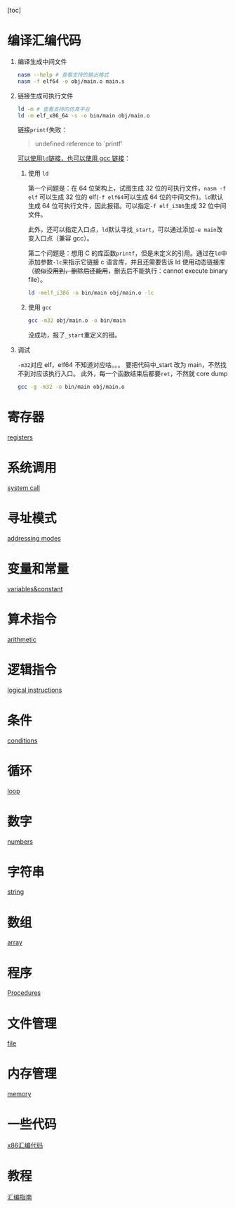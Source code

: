 [toc]

# 编译汇编代码

1. 编译生成中间文件

   ```bash
   nasm --help # 查看支持的输出格式
   nasm -f elf64 -o obj/main.o main.s
   ```

2. 链接生成可执行文件

   ```bash
   ld -m # 查看支持的仿真平台
   ld -m elf_x86_64 -s -o bin/main obj/main.o
   ```

   链接`printf`失败：

   > undefined reference to `printf'

   [可以使用`ld`链接，也可以使用 gcc 链接](https://stackoverflow.com/a/34375048/15955867)：

   1. 使用 `ld`

      第一个问题是：在 64 位架构上，试图生成 32 位的可执行文件，`nasm -f elf` 可以生成 32 位的 elf(`-f elf64`可以生成 64 位的中间文件)。`ld`默认生成 64 位可执行文件，因此报错。可以指定`-f elf_i386`生成 32 位中间文件。

      此外，还可以指定入口点，`ld`默认寻找`_start`，可以通过添加`-e main`改变入口点（兼容 gcc）。

      第二个问题是：想用 C 的库函数`printf`，但是未定义的引用。通过在`ld`中添加参数`-lc`来指示它链接 c 语言库，并且还需要告诉 ld 使用动态链接库（~~貌似没用到，删除后还能用~~，删去后不能执行：cannot execute binary file）。

      ```bash
      ld -melf_i386 -o bin/main obj/main.o -lc
      ```

   2. 使用 `gcc`

      ```bash
      gcc -m32 obj/main.o -o bin/main
      ```

      没成功，报了`_start`重定义的错。

3. 调试

   `-m32`对应 elf，elf64 不知道对应啥。。。
   要把代码中\_start 改为 main，不然找不到对应该执行入口。
   此外，每一个函数结束后都要`ret`，不然就 core dump

   ```bash
   gcc -g -m32 -o bin/main obj/main.o
   ```

# 寄存器

[registers](registers.md)

# 系统调用

[system call](system_call.md)

# 寻址模式

[addressing modes](addressing_modes.md)

# 变量和常量

[variables&constant](variables%26constant.md)

# 算术指令

[arithmetic](arithmetic.md)

# 逻辑指令

[logical instructions](logical_instructions.md)

# 条件

[conditions](conditions.md)

# 循环

[loop](loop.md)

# 数字

[numbers](numbers.md)

# 字符串

[string](string.md)

# 数组

[array](arrays.md)

# 程序

[Procedures](procedures.md)

# 文件管理

[file](file.md)

# 内存管理

[memory](memory.md)


# 一些代码

[x86汇编代码](https://cs.lmu.edu/~ray/notes/x86assembly/)

# 教程

[汇编指南](https://www.tutorialspoint.com/assembly_programming/assembly_quick_guide.htm)